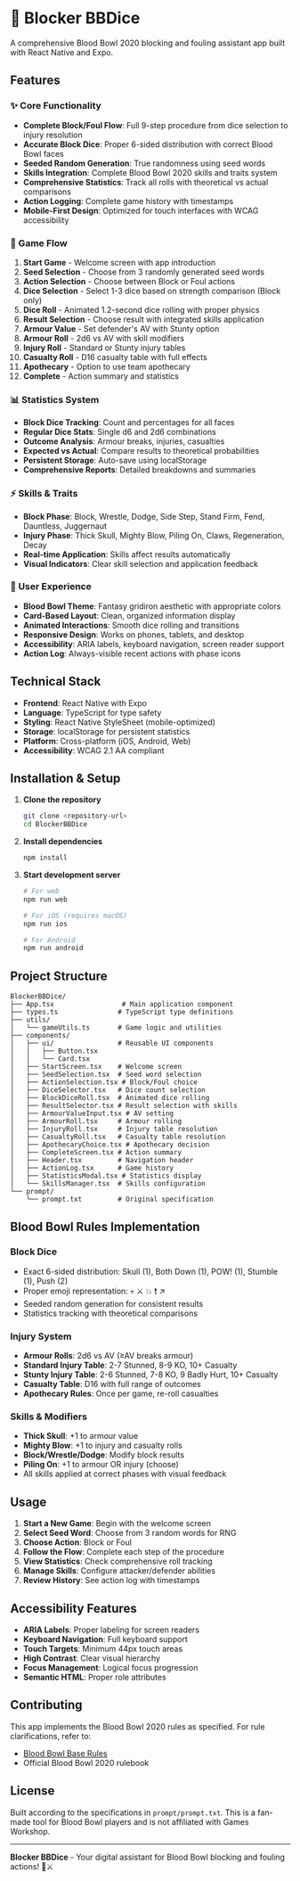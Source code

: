 # 🏈 Blocker BBDice

A comprehensive Blood Bowl 2020 blocking and fouling assistant app built with React Native and Expo.

## Features

### ✨ Core Functionality
- **Complete Block/Foul Flow**: Full 9-step procedure from dice selection to injury resolution
- **Accurate Block Dice**: Proper 6-sided distribution with correct Blood Bowl faces
- **Seeded Random Generation**: True randomness using seed words
- **Skills Integration**: Complete Blood Bowl 2020 skills and traits system
- **Comprehensive Statistics**: Track all rolls with theoretical vs actual comparisons
- **Action Logging**: Complete game history with timestamps
- **Mobile-First Design**: Optimized for touch interfaces with WCAG accessibility

### 🎲 Game Flow
1. **Start Game** - Welcome screen with app introduction
2. **Seed Selection** - Choose from 3 randomly generated seed words
3. **Action Selection** - Choose between Block or Foul actions
4. **Dice Selection** - Select 1-3 dice based on strength comparison (Block only)
5. **Dice Roll** - Animated 1.2-second dice rolling with proper physics
6. **Result Selection** - Choose result with integrated skills application
7. **Armour Value** - Set defender's AV with Stunty option
8. **Armour Roll** - 2d6 vs AV with skill modifiers
9. **Injury Roll** - Standard or Stunty injury tables
10. **Casualty Roll** - D16 casualty table with full effects
11. **Apothecary** - Option to use team apothecary
12. **Complete** - Action summary and statistics

### 📊 Statistics System
- **Block Dice Tracking**: Count and percentages for all faces
- **Regular Dice Stats**: Single d6 and 2d6 combinations
- **Outcome Analysis**: Armour breaks, injuries, casualties
- **Expected vs Actual**: Compare results to theoretical probabilities
- **Persistent Storage**: Auto-save using localStorage
- **Comprehensive Reports**: Detailed breakdowns and summaries

### ⚡ Skills & Traits
- **Block Phase**: Block, Wrestle, Dodge, Side Step, Stand Firm, Fend, Dauntless, Juggernaut
- **Injury Phase**: Thick Skull, Mighty Blow, Piling On, Claws, Regeneration, Decay
- **Real-time Application**: Skills affect results automatically
- **Visual Indicators**: Clear skill selection and application feedback

### 🎨 User Experience
- **Blood Bowl Theme**: Fantasy gridiron aesthetic with appropriate colors
- **Card-Based Layout**: Clean, organized information display
- **Animated Interactions**: Smooth dice rolling and transitions
- **Responsive Design**: Works on phones, tablets, and desktop
- **Accessibility**: ARIA labels, keyboard navigation, screen reader support
- **Action Log**: Always-visible recent actions with phase icons

## Technical Stack

- **Frontend**: React Native with Expo
- **Language**: TypeScript for type safety
- **Styling**: React Native StyleSheet (mobile-optimized)
- **Storage**: localStorage for persistent statistics
- **Platform**: Cross-platform (iOS, Android, Web)
- **Accessibility**: WCAG 2.1 AA compliant

## Installation & Setup

1. **Clone the repository**
   ```bash
   git clone <repository-url>
   cd BlockerBBDice
   ```

2. **Install dependencies**
   ```bash
   npm install
   ```

3. **Start development server**
   ```bash
   # For web
   npm run web
   
   # For iOS (requires macOS)
   npm run ios
   
   # For Android
   npm run android
   ```

## Project Structure

```
BlockerBBDice/
├── App.tsx                 # Main application component
├── types.ts               # TypeScript type definitions
├── utils/
│   └── gameUtils.ts       # Game logic and utilities
├── components/
│   ├── ui/                # Reusable UI components
│   │   ├── Button.tsx
│   │   └── Card.tsx
│   ├── StartScreen.tsx    # Welcome screen
│   ├── SeedSelection.tsx  # Seed word selection
│   ├── ActionSelection.tsx # Block/Foul choice
│   ├── DiceSelector.tsx   # Dice count selection
│   ├── BlockDiceRoll.tsx  # Animated dice rolling
│   ├── ResultSelector.tsx # Result selection with skills
│   ├── ArmourValueInput.tsx # AV setting
│   ├── ArmourRoll.tsx     # Armour rolling
│   ├── InjuryRoll.tsx     # Injury table resolution
│   ├── CasualtyRoll.tsx   # Casualty table resolution
│   ├── ApothecaryChoice.tsx # Apothecary decision
│   ├── CompleteScreen.tsx # Action summary
│   ├── Header.tsx         # Navigation header
│   ├── ActionLog.tsx      # Game history
│   ├── StatisticsModal.tsx # Statistics display
│   └── SkillsManager.tsx  # Skills configuration
└── prompt/
    └── prompt.txt         # Original specification
```

## Blood Bowl Rules Implementation

### Block Dice
- Exact 6-sided distribution: Skull (1), Both Down (1), POW! (1), Stumble (1), Push (2)
- Proper emoji representation: 💀 ⚔️ 💥 ❗ ↗️
- Seeded random generation for consistent results
- Statistics tracking with theoretical comparisons

### Injury System
- **Armour Rolls**: 2d6 vs AV (≥AV breaks armour)
- **Standard Injury Table**: 2-7 Stunned, 8-9 KO, 10+ Casualty
- **Stunty Injury Table**: 2-6 Stunned, 7-8 KO, 9 Badly Hurt, 10+ Casualty
- **Casualty Table**: D16 with full range of outcomes
- **Apothecary Rules**: Once per game, re-roll casualties

### Skills & Modifiers
- **Thick Skull**: +1 to armour value
- **Mighty Blow**: +1 to injury and casualty rolls
- **Block/Wrestle/Dodge**: Modify block results
- **Piling On**: +1 to armour OR injury (choose)
- All skills applied at correct phases with visual feedback

## Usage

1. **Start a New Game**: Begin with the welcome screen
2. **Select Seed Word**: Choose from 3 random words for RNG
3. **Choose Action**: Block or Foul
4. **Follow the Flow**: Complete each step of the procedure
5. **View Statistics**: Check comprehensive roll tracking
6. **Manage Skills**: Configure attacker/defender abilities
7. **Review History**: See action log with timestamps

## Accessibility Features

- **ARIA Labels**: Proper labeling for screen readers
- **Keyboard Navigation**: Full keyboard support
- **Touch Targets**: Minimum 44px touch areas
- **High Contrast**: Clear visual hierarchy
- **Focus Management**: Logical focus progression
- **Semantic HTML**: Proper role attributes

## Contributing

This app implements the Blood Bowl 2020 rules as specified. For rule clarifications, refer to:
- [Blood Bowl Base Rules](https://bloodbowlbase.ru/)
- Official Blood Bowl 2020 rulebook

## License

Built according to the specifications in `prompt/prompt.txt`. This is a fan-made tool for Blood Bowl players and is not affiliated with Games Workshop.

---

**Blocker BBDice** - Your digital assistant for Blood Bowl blocking and fouling actions! 🏈⚔️